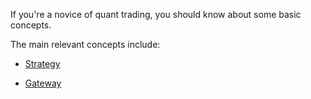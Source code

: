 If you're a novice of quant trading, you should know about some basic concepts. 

The main relevant concepts include:

- [Strategy](./strategy.md)

- [Gateway](./gateway.md)

